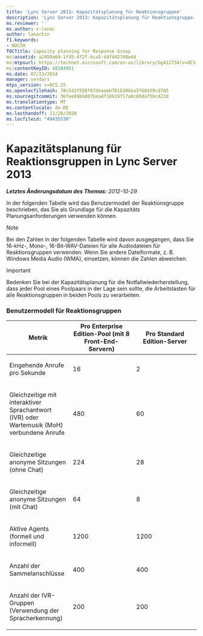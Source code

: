 ```yaml
---
title: 'Lync Server 2013: Kapazitätsplanung für Reaktionsgruppen'
description: 'Lync Server 2013: Kapazitätsplanung für Reaktionsgruppe.'
ms.reviewer: ''
ms.author: v-lanac
author: lanachin
f1.keywords:
- NOCSH
TOCTitle: Capacity planning for Response Group
ms:assetid: a2459a69-1f45-4f2f-bca5-d4f442708e44
ms:mtpsurl: https://technet.microsoft.com/en-us/library/Gg412754(v=OCS.15)
ms:contentKeyID: 48184951
ms.date: 07/23/2014
manager: serdars
mtps_version: v=OCS.15
ms.openlocfilehash: 78c543f558f67deaaeb781b308aa5f68d39cd785
ms.sourcegitcommit: 36fee89bb887bea4f18b19f17a8c69daf5bc423d
ms.translationtype: MT
ms.contentlocale: de-DE
ms.lasthandoff: 11/26/2020
ms.locfileid: "49435530"
---
```

# <a name="capacity-planning-for-response-group-in-lync-server-2013"></a>Kapazitätsplanung für Reaktionsgruppen in Lync Server 2013

<div data-xmlns="http://www.w3.org/1999/xhtml">

<div class="topic" data-xmlns="http://www.w3.org/1999/xhtml" data-msxsl="urn:schemas-microsoft-com:xslt" data-cs="https://msdn.microsoft.com/">

<div data-asp="https://msdn2.microsoft.com/asp">



</div>

<div id="mainSection">

<div id="mainBody">

<span> </span>

_**Letztes Änderungsdatum des Themas:** 2012-10-29_

<div id="sectionSection0" class="section">

In der folgenden Tabelle wird das Benutzermodell der Reaktionsgruppe beschrieben, das Sie als Grundlage für die Kapazitäts Planungsanforderungen verwenden können.

<div>


> [!NOTE]  
> Bei den Zahlen in der folgenden Tabelle wird davon ausgegangen, dass Sie 16-kHz-, Mono-, 16-Bit-WAV-Dateien für alle Audiodateien für Reaktionsgruppen verwenden. Wenn Sie andere Dateiformate, z. B. Windows Media Audio (WMA), einsetzen, können die Zahlen abweichen.



</div>

<div>


> [!IMPORTANT]  
> Bedenken Sie bei der Kapazitätsplanung für die Notfallwiederherstellung, dass jeder Pool eines Poolpaars in der Lage sein sollte, die Arbeitslasten für alle Reaktionsgruppen in beiden Pools zu verarbeiten.



</div>

### <a name="response-group-user-model"></a>Benutzermodell für Reaktionsgruppen

<table>
<colgroup>
<col style="width: 33%" />
<col style="width: 33%" />
<col style="width: 33%" />
</colgroup>
<thead>
<tr class="header">
<th>Metrik</th>
<th>Pro Enterprise Edition-Pool (mit 8 Front-End-Servern)</th>
<th>Pro Standard Edition-Server</th>
</tr>
</thead>
<tbody>
<tr class="odd">
<td><p>Eingehende Anrufe pro Sekunde</p></td>
<td><p>16</p></td>
<td><p>2</p></td>
</tr>
<tr class="even">
<td><p>Gleichzeitige mit interaktiver Sprachantwort (IVR) oder Wartemusik (MoH) verbundene Anrufe</p></td>
<td><p>480</p></td>
<td><p>60</p></td>
</tr>
<tr class="odd">
<td><p>Gleichzeitige anonyme Sitzungen (ohne Chat)</p></td>
<td><p>224</p></td>
<td><p>28</p></td>
</tr>
<tr class="even">
<td><p>Gleichzeitige anonyme Sitzungen (mit Chat)</p></td>
<td><p>64</p></td>
<td><p>8</p></td>
</tr>
<tr class="odd">
<td><p>Aktive Agents (formell und informell)</p></td>
<td><p>1200</p></td>
<td><p>1200</p></td>
</tr>
<tr class="even">
<td><p>Anzahl der Sammelanschlüsse</p></td>
<td><p>400</p></td>
<td><p>400</p></td>
</tr>
<tr class="odd">
<td><p>Anzahl der IVR-Gruppen (Verwendung der Spracherkennung)</p></td>
<td><p>200</p></td>
<td><p>200</p></td>
</tr>
</tbody>
</table>


</div>

</div>

<span> </span>

</div>

</div>

</div>

